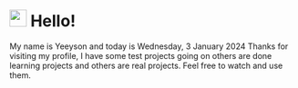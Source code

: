  <h1>
    <img src="https://emojis.slackmojis.com/emojis/images/1643510097/45343/hi.gif?1643510097" width="30"/> 
    Hello!
 </h1>
 <p>
    My name is Yeeyson and today is Wednesday, 3 January 2024
    Thanks for visiting my profile, I have some test projects going on others are done learning projects and others are real projects.
    Feel free to watch and use them.
 </p>